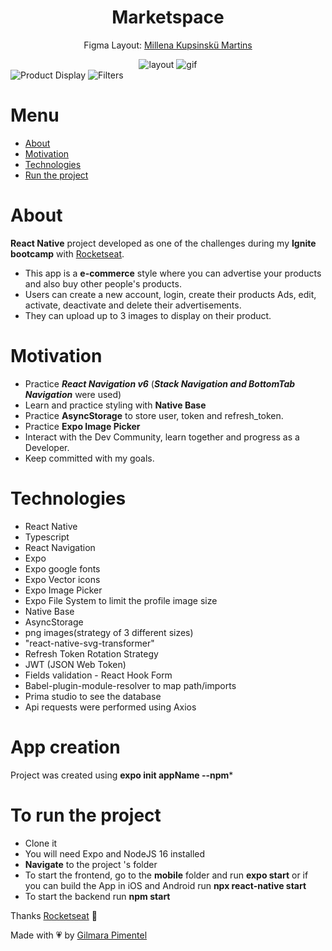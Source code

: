 <div align='center'>
<h1 align="center">Marketspace</h1>


Figma Layout:
[Millena Kupsinskü Martins](https://www.linkedin.com/in/millenakmartins/)

<img src="https://github.com/Gilmara-Git/Marketspace/assets/66445234/ecba2232-39c1-426d-8fbd-3de18be524cb" alt="layout">

<img src="https://github.com/Gilmara-Git/Marketspace/assets/66445234/f0209daf-5ac4-4ae8-8a13-a833a86e7739" alt="gif"/>


</div>

<div >
    <img src='https://github.com/Gilmara-Git/Marketspace/assets/66445234/d3032e43-8e0f-4ce4-99d7-9419f466984f'alt='Product Display'/>
     <img src="https://github.com/Gilmara-Git/Marketspace/assets/66445234/c3e3f485-66e1-4dcb-a4df-bf457d83f78d" alt="Filters">


</div>



# Menu
- <a href="#about">About</a>
- <a href="#motivation">Motivation</a>
- <a href="#technologies">Technologies</a>
- <a href="#to-run-the-project">Run the project</a>
# About

**React Native** project developed as one of the challenges during my **Ignite bootcamp** with [Rocketseat](https://www.rocketseat.com.br/).

- This app is a **e-commerce** style where you can advertise your products and also buy other people's products.
- Users can create a new account, login, create their products Ads, edit, activate, deactivate and delete their advertisements.
- They can upload up to 3 images to display on their product.


 # Motivation


- Practice ***React Navigation v6*** (***Stack Navigation and BottomTab Navigation*** were used)
- Learn and practice styling with **Native Base** 
- Practice **AsyncStorage** to store user, token and refresh_token.
- Practice **Expo Image Picker**
- Interact with the Dev Community, learn together and progress as a Developer.
- Keep committed with my goals.</br>

# Technologies

- React Native
- Typescript
- React Navigation
- Expo
- Expo google fonts
- Expo Vector icons
- Expo Image Picker
- Expo File System to limit the profile image size
- Native Base
- AsyncStorage
- png images(strategy of 3 different sizes)
- "react-native-svg-transformer"
- Refresh Token Rotation Strategy
- JWT (JSON Web Token)
- Fields validation - React Hook Form 
- Babel-plugin-module-resolver to map path/imports
- Prima studio to see the database
- Api requests were performed using Axios


# App creation
Project was created using **expo init appName --npm*** 
# To run the project

- Clone it
- You will need Expo and NodeJS 16 installed
- **Navigate** to the project 's folder
- To start the frontend, go to the **mobile** folder and run **expo start** or if you can build the App in iOS and Android run **npx react-native start**
- To start the backend run **npm start**

Thanks [Rocketseat](https://www.instagram.com/rocketseat/?igshid=Yzg5MTU1MDY%3D) 🚀


Made with 💗 by [Gilmara Pimentel](https://www.linkedin.com/in/gilmara-pimentel/)

